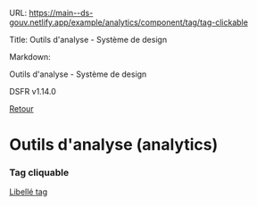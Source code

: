 URL:
https://main--ds-gouv.netlify.app/example/analytics/component/tag/tag-clickable

Title:
Outils d'analyse - Système de design

Markdown:


Outils d'analyse - Système de design


DSFR v1.14.0


[Retour](../)


# Outils d'analyse (analytics)


### Tag cliquable


[Libellé tag](../)